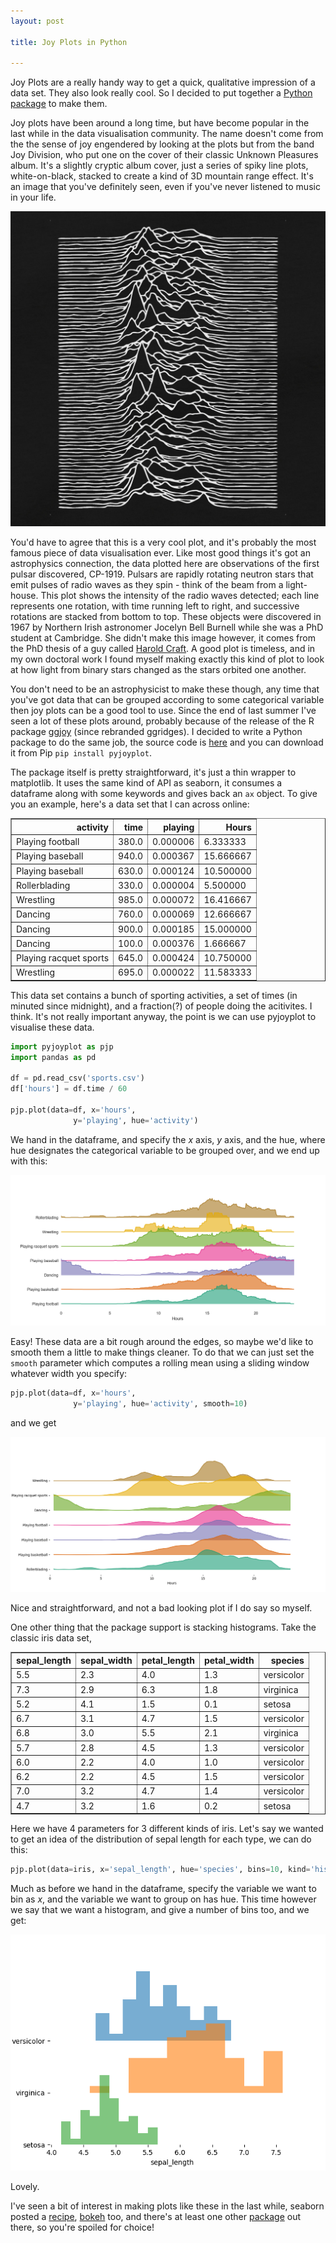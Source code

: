 ```yaml
---
layout: post

title: Joy Plots in Python

---
```



Joy Plots are a really handy way to get a quick, qualitative impression of a data set. They also look really cool. So I decided to put together a [Python package](https://github.com/neal-o-r/pyjoyplot) to make them.

Joy plots have been around a long time, but have become popular in the last while in the data visualisation community. The name doesn't come from the the sense of joy engendered by looking at the plots but from the band Joy Division, who put one on the cover of their classic Unknown Pleasures album. It's a slightly cryptic album cover, just a series of spiky line plots, white-on-black, stacked to create a kind of 3D mountain range effect. It's an image that you've definitely seen, even if you've never listened to music in your life.

![pleasures](../images/pyjoy/pleasures.jpg)

You'd have to agree that this is a very cool plot, and it's probably the most famous piece of data visualisation ever. Like most good things it's got an astrophysics connection, the data plotted here are observations of the first pulsar discovered, CP-1919. Pulsars are rapidly rotating neutron stars that emit pulses of radio waves as they spin - think of the beam from a light-house. This plot shows the intensity of the radio waves detected; each line represents one rotation, with time running left to right, and successive rotations are stacked from bottom to top. These objects were discovered in 1967 by Northern Irish astronomer Jocelyn Bell Burnell while she was a PhD student at Cambridge. She didn't make this image however, it comes from the PhD thesis of a guy called [Harold Craft](https://blogs.scientificamerican.com/sa-visual/pop-culture-pulsar-origin-story-of-joy-division-s-unknown-pleasures-album-cover-video/). A good plot is timeless, and in my own doctoral work I found myself making exactly this kind of plot to look at how light from binary stars changed as the stars orbited one another.


You don't need to be an astrophysicist to make these though, any time that you've got data that can be grouped according to some categorical variable then joy plots can be a good tool to use. Since the end of last summer I've seen a lot of these plots around, probably because of the release of the R package [ggjoy](http://blog.revolutionanalytics.com/2017/07/joyplots.html) (since rebranded ggridges). I decided to write a Python package to do the same job, the source code is [here](https://github.com/neal-o-r/pyjoyplot) and you can download it from Pip ```pip install pyjoyplot```.


The package itself is pretty straightforward, it's just a thin wrapper to matplotlib. It uses the same kind of API as seaborn, it consumes a dataframe along with some keywords and gives back an ```ax``` object. To give you an example, here's a data set that I can across online:

<table border="1" class="dataframe">  <thead>    <tr style="text-align: right;">      <th>activity</th>      <th>time</th>      <th>playing</th>      <th>Hours</th>    </tr>  </thead>  <tbody>    <tr>      <td>Playing football</td>      <td>380.0</td>      <td>0.000006</td>      <td>6.333333</td>    </tr>    <tr>      <td>Playing baseball</td>      <td>940.0</td>      <td>0.000367</td>      <td>15.666667</td>    </tr>    <tr>      <td>Playing baseball</td>      <td>630.0</td>      <td>0.000124</td>      <td>10.500000</td>    </tr>    <tr>      <td>Rollerblading</td>      <td>330.0</td>      <td>0.000004</td>      <td>5.500000</td>    </tr>    <tr>      <td>Wrestling</td>      <td>985.0</td>      <td>0.000072</td>      <td>16.416667</td>    </tr>    <tr>      <td>Dancing</td>      <td>760.0</td>      <td>0.000069</td>      <td>12.666667</td>    </tr>    <tr>      <td>Dancing</td>      <td>900.0</td>      <td>0.000185</td>      <td>15.000000</td>    </tr>    <tr>      <td>Dancing</td>      <td>100.0</td>      <td>0.000376</td>      <td>1.666667</td>    </tr>    <tr>      <td>Playing racquet sports</td>      <td>645.0</td>      <td>0.000424</td>      <td>10.750000</td>    </tr>    <tr>      <td>Wrestling</td>      <td>695.0</td>      <td>0.000022</td>      <td>11.583333</td>    </tr>  </tbody></table>
This data set contains a bunch of sporting activities, a set of times (in minuted since midnight), and a fraction(?) of people doing the acitivites. I think. It's not really important anyway, the point is we can use pyjoyplot to visualise these data.

```python
import pyjoyplot as pjp
import pandas as pd

df = pd.read_csv('sports.csv')
df['hours'] = df.time / 60

pjp.plot(data=df, x='hours',
              y='playing', hue='activity')
```

We hand in the dataframe, and specify the $x$ axis, $y$ axis, and the hue, where hue designates the categorical variable to be grouped over, and we end up with this:

![pjp1](../images/pyjoy/sports1.png)

Easy! These data are a bit rough around the edges, so maybe we'd like to smooth them a little to make things cleaner. To do that we can just set the ```smooth``` parameter which computes a rolling mean using a sliding window whatever width you specify:
```python
pjp.plot(data=df, x='hours',
              y='playing', hue='activity', smooth=10)
```

and we get

![pjp2](../images/pyjoy/activities.png)

Nice and straightforward, and not a bad looking plot if I do say so myself.

One other thing that the package support is stacking histograms. Take the classic iris data set,

<table border="1" class="dataframe">  <thead>    <tr style="text-align: right;">      <th>sepal_length</th>      <th>sepal_width</th>      <th>petal_length</th>      <th>petal_width</th>      <th>species</th>    </tr>  </thead>  <tbody>    <tr>      <td>5.5</td>      <td>2.3</td>      <td>4.0</td>      <td>1.3</td>      <td>versicolor</td>    </tr>    <tr>      <td>7.3</td>      <td>2.9</td>      <td>6.3</td>      <td>1.8</td>      <td>virginica</td>    </tr>    <tr>      <td>5.2</td>      <td>4.1</td>      <td>1.5</td>      <td>0.1</td>      <td>setosa</td>    </tr>    <tr>      <td>6.7</td>      <td>3.1</td>      <td>4.7</td>      <td>1.5</td>      <td>versicolor</td>    </tr>    <tr>      <td>6.8</td>      <td>3.0</td>      <td>5.5</td>      <td>2.1</td>      <td>virginica</td>    </tr>    <tr>      <td>5.7</td>      <td>2.8</td>      <td>4.5</td>      <td>1.3</td>      <td>versicolor</td>    </tr>    <tr>      <td>6.0</td>      <td>2.2</td>      <td>4.0</td>      <td>1.0</td>      <td>versicolor</td>    </tr>    <tr>      <td>6.2</td>      <td>2.2</td>      <td>4.5</td>      <td>1.5</td>      <td>versicolor</td>    </tr>    <tr>      <td>7.0</td>      <td>3.2</td>      <td>4.7</td>      <td>1.4</td>      <td>versicolor</td>    </tr>    <tr>      <td>4.7</td>      <td>3.2</td>      <td>1.6</td>      <td>0.2</td>      <td>setosa</td>    </tr>  </tbody></table>


Here we have 4 parameters for 3 different kinds of iris. Let's say we wanted to get an idea of the distribution of sepal length for each type, we can do this:

```python
pjp.plot(data=iris, x='sepal_length', hue='species', bins=10, kind='hist')
```

Much as before we hand in the dataframe, specify the variable we want to bin as $x$, and the variable we want to group on has hue. This time however we say that we want a histogram, and give a number of bins too, and we get:

![iris](../images/pyjoy/iris.png)

Lovely.

I've seen a bit of interest in making plots like these in the last while, seaborn posted a [recipe](https://seaborn.pydata.org/examples/kde_joyplot.html), [bokeh](https://bokeh.pydata.org/en/latest/docs/gallery/joyplot.html) too, and there's at least one other [package](http://sbebo.github.io/blog/blog/2017/08/01/joypy/) out there, so you're spoiled for choice!
